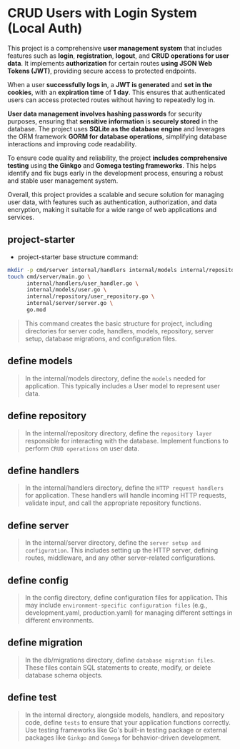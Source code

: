 # CRUD Users with Login System (Local Auth)

This project is a comprehensive **user management system** that includes features such as **login**, **registration**, **logout**, and **CRUD operations for user data**. It implements **authorization** for certain routes **using JSON Web Tokens (JWT)**, providing secure access to protected endpoints.

When a user **successfully logs in**, a **JWT is generated** and **set in the cookies**, with an **expiration time** of **1 day**. This ensures that authenticated users can access protected routes without having to repeatedly log in.

**User data management involves hashing passwords** for security purposes, ensuring that **sensitive information** is **securely stored** in the database. The project uses **SQLite as the database engine** and leverages the ORM framework **GORM for database operations**, simplifying database interactions and improving code readability.

To ensure code quality and reliability, the project **includes comprehensive testing** using **the Ginkgo** and **Gomega testing frameworks**. This helps identify and fix bugs early in the development process, ensuring a robust and stable user management system.

Overall, this project provides a scalable and secure solution for managing user data, with features such as authentication, authorization, and data encryption, making it suitable for a wide range of web applications and services.

## project-starter
- project-starter base structure command:
```sh
mkdir -p cmd/server internal/handlers internal/models internal/repository internal/server db/migrations config
touch cmd/server/main.go \
      internal/handlers/user_handler.go \
      internal/models/user.go \
      internal/repository/user_repository.go \
      internal/server/server.go \
      go.mod

```
> This command creates the basic structure for project, including directories for server code, handlers, models, repository, server setup, database migrations, and configuration files.


## define models
> In the internal/models directory, define the `models` needed for application. This typically includes a User model to represent user data.

## define repository
> In the internal/repository directory, define the `repository layer` responsible for interacting with the database. Implement functions to perform `CRUD operations` on user data.

## define handlers
> In the internal/handlers directory, define the `HTTP request handlers` for application. These handlers will handle incoming HTTP requests, validate input, and call the appropriate repository functions.

## define server
> In the internal/server directory, define the `server setup and configuration`. This includes setting up the HTTP server, defining routes, middleware, and any other server-related configurations.

## define config
> In the config directory, define configuration files for application. This may include `environment-specific configuration files` (e.g., development.yaml, production.yaml) for managing different settings in different environments.

## define migration
> In the db/migrations directory, define `database migration files`. These files contain SQL statements to create, modify, or delete database schema objects.

## define test
> In the internal directory, alongside models, handlers, and repository code, define `tests` to ensure that your application functions correctly. Use testing frameworks like Go's built-in testing package or external packages like `Ginkgo` and `Gomega` for behavior-driven development.
